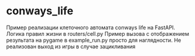 # conways_life
Пример реализации клеточного автомата conways life на FastAPI.
Логика правил жизни в routers/cell.py 
Пример вызова с отображением результата на pygame в example_run.py просто для наглядности.
Не реализован выход из игры в случае зацикливания

